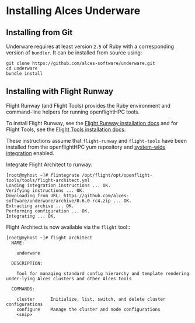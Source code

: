 # Installing Alces Underware

## Installing from Git

Underware requires at least version `2.5` of Ruby with a corresponding version of `bundler`. It can be installed from source using:

```
git clone https://github.com/alces-software/underware.git
cd underware
bundle install
```

## Installing with Flight Runway

Flight Runway (and Flight Tools) provides the Ruby environment and command-line helpers for running openflightHPC tools.

To install Flight Runway, see the [Flight Runway installation docs](https://github.com/openflighthpc/flight-runway#installation>) and for Flight Tools, see the [Flight Tools installation docs](https://github.com/openflighthpc/openflight-tools#installation>).

These instructions assume that `flight-runway` and `flight-tools` have been installed from the openflightHPC yum repository and [system-wide integration](https://github.com/openflighthpc/flight-runway#system-wide-integration) enabled.

Integrate Flight Architect to runway:

```
[root@myhost ~]# flintegrate /opt/flight/opt/openflight-tools/tools/flight-architect.yml
Loading integration instructions ... OK.
Verifying instructions ... OK.
Downloading from URL: https://github.com/alces-software/underware/archive/0.6.0-rc4.zip ... OK.
Extracting archive ... OK.
Performing configuration ... OK.
Integrating ... OK.
```

Flight Architect is now available via the `flight` tool::

```
[root@myhost ~]# flight architect
  NAME:

    underware

  DESCRIPTION:

    Tool for managing standard config hierarchy and template rendering under-lying Alces clusters and other Alces tools

  COMMANDS:

    cluster      Initialize, list, switch, and delete cluster configurations
    configure    Manage the cluster and node configurations
    <snip>
```
